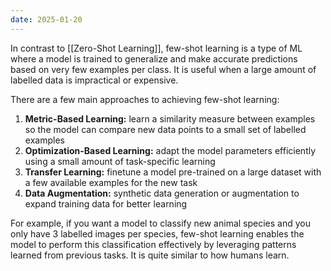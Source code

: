 ```yaml
---
date: 2025-01-20
---
```

In contrast to [[Zero-Shot Learning]], few-shot learning is a type of ML where a model is trained to generalize and make accurate predictions based on very few examples per class. It is useful when a large amount of labelled data is impractical or expensive.

There are a few main approaches to achieving few-shot learning:
1. **Metric-Based Learning:** learn a similarity measure between examples so the model can compare new data points to a small set of labelled examples
2. **Optimization-Based Learning:** adapt the model parameters efficiently using a small amount of task-specific learning
3. **Transfer Learning:** finetune a model pre-trained on a large dataset with a few available examples for the new task
4. **Data Augmentation:** synthetic data generation or augmentation to expand training data for better learning

For example, if you want a model to classify new animal species and you only have 3 labelled images per species, few-shot learning enables the model to perform this classification effectively by leveraging patterns learned from previous tasks. It is quite similar to how humans learn.